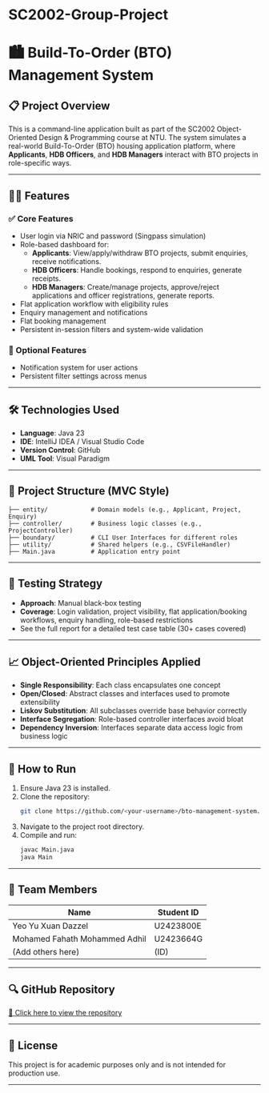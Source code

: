 # SC2002-Group-Project
# 🏙️ Build-To-Order (BTO) Management System

## 📋 Project Overview

This is a command-line application built as part of the SC2002 Object-Oriented Design & Programming course at NTU. The system simulates a real-world Build-To-Order (BTO) housing application platform, where **Applicants**, **HDB Officers**, and **HDB Managers** interact with BTO projects in role-specific ways.

---

## 👨‍💻 Features

### ✅ Core Features
- User login via NRIC and password (Singpass simulation)
- Role-based dashboard for:
  - **Applicants**: View/apply/withdraw BTO projects, submit enquiries, receive notifications.
  - **HDB Officers**: Handle bookings, respond to enquiries, generate receipts.
  - **HDB Managers**: Create/manage projects, approve/reject applications and officer registrations, generate reports.
- Flat application workflow with eligibility rules
- Enquiry management and notifications
- Flat booking management
- Persistent in-session filters and system-wide validation

### 🌟 Optional Features
- Notification system for user actions
- Persistent filter settings across menus

---

## 🛠️ Technologies Used

- **Language**: Java 23
- **IDE**: IntelliJ IDEA / Visual Studio Code
- **Version Control**: GitHub
- **UML Tool**: Visual Paradigm

---

## 📂 Project Structure (MVC Style)

```plaintext
├── entity/            # Domain models (e.g., Applicant, Project, Enquiry)
├── controller/        # Business logic classes (e.g., ProjectController)
├── boundary/          # CLI User Interfaces for different roles
├── utility/           # Shared helpers (e.g., CSVFileHandler)
├── Main.java          # Application entry point
```

---

## 🧪 Testing Strategy

- **Approach**: Manual black-box testing
- **Coverage**: Login validation, project visibility, flat application/booking workflows, enquiry handling, role-based restrictions
- See the full report for a detailed test case table (30+ cases covered)

---

## 📈 Object-Oriented Principles Applied

- **Single Responsibility**: Each class encapsulates one concept
- **Open/Closed**: Abstract classes and interfaces used to promote extensibility
- **Liskov Substitution**: All subclasses override base behavior correctly
- **Interface Segregation**: Role-based controller interfaces avoid bloat
- **Dependency Inversion**: Interfaces separate data access logic from business logic

---

## 🧾 How to Run

1. Ensure Java 23 is installed.
2. Clone the repository:
   ```bash
   git clone https://github.com/<your-username>/bto-management-system.git
   ```
3. Navigate to the project root directory.
4. Compile and run:
   ```bash
   javac Main.java
   java Main
   ```

---

## 🧠 Team Members

| Name                          | Student ID |                
|-------------------------------|------------|
| Yeo Yu Xuan Dazzel            | U2423800E  |
| Mohamed Fahath Mohammed Adhil | U2423664G  |
| (Add others here)             | (ID)       | 

---

## 🔍 GitHub Repository

[🔗 Click here to view the repository](https://github.com/your-repo-link)

---

## 📜 License

This project is for academic purposes only and is not intended for production use.

---


